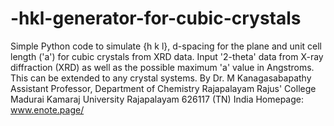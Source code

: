 # -hkl-generator-for-cubic-crystals
Simple Python code to simulate {h k l}, d-spacing for the plane and unit cell length ('a') for cubic crystals from XRD data.  Input '2-theta' data from X-ray diffraction (XRD) as well as the possible maximum 'a' value in Angstroms. This can be extended to any crystal systems.  By Dr. M Kanagasabapathy Assistant Professor,  Department of Chemistry Rajapalayam Rajus' College Madurai Kamaraj University Rajapalayam 626117 (TN) India Homepage: www.enote.page/
